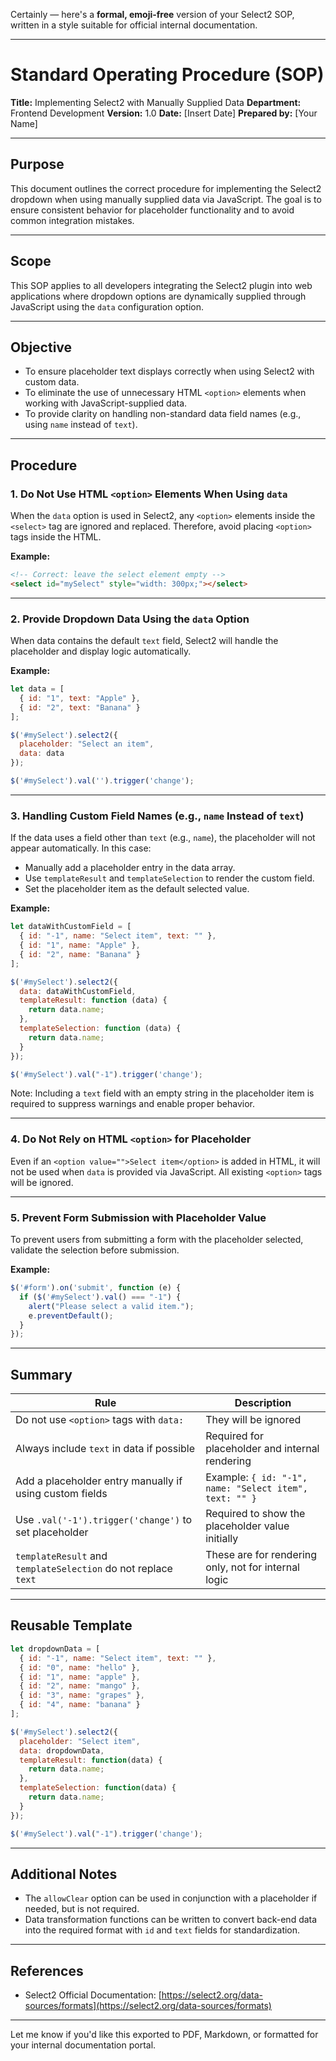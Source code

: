 Certainly — here's a **formal, emoji-free** version of your Select2 SOP, written in a style suitable for official internal documentation.

---

# **Standard Operating Procedure (SOP)**

**Title:** Implementing Select2 with Manually Supplied Data
**Department:** Frontend Development
**Version:** 1.0
**Date:** \[Insert Date]
**Prepared by:** \[Your Name]

---

## **Purpose**

This document outlines the correct procedure for implementing the Select2 dropdown when using manually supplied data via JavaScript. The goal is to ensure consistent behavior for placeholder functionality and to avoid common integration mistakes.

---

## **Scope**

This SOP applies to all developers integrating the Select2 plugin into web applications where dropdown options are dynamically supplied through JavaScript using the `data` configuration option.

---

## **Objective**

* To ensure placeholder text displays correctly when using Select2 with custom data.
* To eliminate the use of unnecessary HTML `<option>` elements when working with JavaScript-supplied data.
* To provide clarity on handling non-standard data field names (e.g., using `name` instead of `text`).

---

## **Procedure**

### 1. Do Not Use HTML `<option>` Elements When Using `data`

When the `data` option is used in Select2, any `<option>` elements inside the `<select>` tag are ignored and replaced. Therefore, avoid placing `<option>` tags inside the HTML.

**Example:**

```html
<!-- Correct: leave the select element empty -->
<select id="mySelect" style="width: 300px;"></select>
```

---

### 2. Provide Dropdown Data Using the `data` Option

When data contains the default `text` field, Select2 will handle the placeholder and display logic automatically.

**Example:**

```javascript
let data = [
  { id: "1", text: "Apple" },
  { id: "2", text: "Banana" }
];

$('#mySelect').select2({
  placeholder: "Select an item",
  data: data
});

$('#mySelect').val('').trigger('change');
```

---

### 3. Handling Custom Field Names (e.g., `name` Instead of `text`)

If the data uses a field other than `text` (e.g., `name`), the placeholder will not appear automatically. In this case:

* Manually add a placeholder entry in the data array.
* Use `templateResult` and `templateSelection` to render the custom field.
* Set the placeholder item as the default selected value.

**Example:**

```javascript
let dataWithCustomField = [
  { id: "-1", name: "Select item", text: "" },
  { id: "1", name: "Apple" },
  { id: "2", name: "Banana" }
];

$('#mySelect').select2({
  data: dataWithCustomField,
  templateResult: function (data) {
    return data.name;
  },
  templateSelection: function (data) {
    return data.name;
  }
});

$('#mySelect').val("-1").trigger('change');
```

Note: Including a `text` field with an empty string in the placeholder item is required to suppress warnings and enable proper behavior.

---

### 4. Do Not Rely on HTML `<option>` for Placeholder

Even if an `<option value="">Select item</option>` is added in HTML, it will not be used when `data` is provided via JavaScript. All existing `<option>` tags will be ignored.

---

### 5. Prevent Form Submission with Placeholder Value

To prevent users from submitting a form with the placeholder selected, validate the selection before submission.

**Example:**

```javascript
$('#form').on('submit', function (e) {
  if ($('#mySelect').val() === "-1") {
    alert("Please select a valid item.");
    e.preventDefault();
  }
});
```

---

## **Summary**

| Rule                                                           | Description                                            |
| -------------------------------------------------------------- | ------------------------------------------------------ |
| Do not use `<option>` tags with `data:`                        | They will be ignored                                   |
| Always include `text` in data if possible                      | Required for placeholder and internal rendering        |
| Add a placeholder entry manually if using custom fields        | Example: `{ id: "-1", name: "Select item", text: "" }` |
| Use `.val('-1').trigger('change')` to set placeholder          | Required to show the placeholder value initially       |
| `templateResult` and `templateSelection` do not replace `text` | These are for rendering only, not for internal logic   |

---

## **Reusable Template**

```javascript
let dropdownData = [
  { id: "-1", name: "Select item", text: "" },
  { id: "0", name: "hello" },
  { id: "1", name: "apple" },
  { id: "2", name: "mango" },
  { id: "3", name: "grapes" },
  { id: "4", name: "banana" }
];

$('#mySelect').select2({
  placeholder: "Select item",
  data: dropdownData,
  templateResult: function(data) {
    return data.name;
  },
  templateSelection: function(data) {
    return data.name;
  }
});

$('#mySelect').val("-1").trigger('change');
```

---

## **Additional Notes**

* The `allowClear` option can be used in conjunction with a placeholder if needed, but is not required.
* Data transformation functions can be written to convert back-end data into the required format with `id` and `text` fields for standardization.

---

## **References**

* Select2 Official Documentation: [https://select2.org/data-sources/formats](https://select2.org/data-sources/formats)

---

Let me know if you'd like this exported to PDF, Markdown, or formatted for your internal documentation portal.
